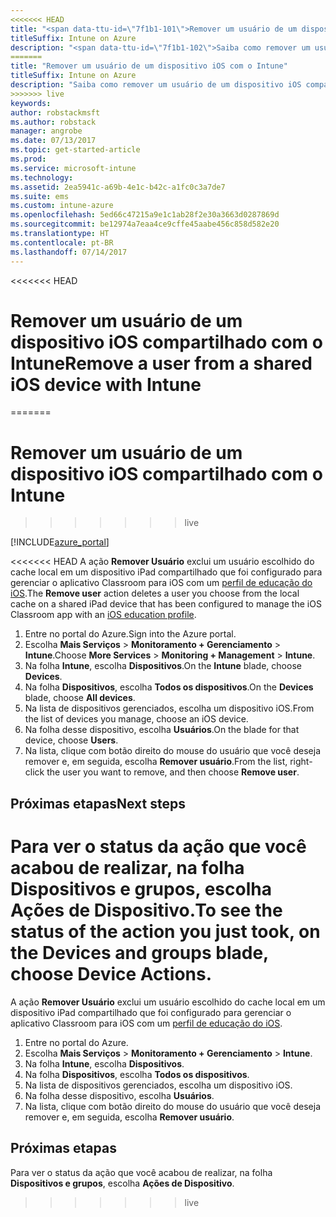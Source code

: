 ```yaml
---
<<<<<<< HEAD
title: "<span data-ttu-id=\"7f1b1-101\">Remover um usuário de um dispositivo iOS com o Intune</span><span class=\"sxs-lookup\"><span data-stu-id=\"7f1b1-101\">Remove a user from an iOS device with Intune</span></span>"
titleSuffix: Intune on Azure
description: "<span data-ttu-id=\"7f1b1-102\">Saiba como remover um usuário de um dispositivo iOS compartilhado com o Intune.”</span><span class=\"sxs-lookup\"><span data-stu-id=\"7f1b1-102\">Learn how to remove a user from a shared iOS device with Intune.\"</span></span>"
=======
title: "Remover um usuário de um dispositivo iOS com o Intune"
titleSuffix: Intune on Azure
description: "Saiba como remover um usuário de um dispositivo iOS compartilhado com o Intune.”"
>>>>>>> live
keywords: 
author: robstackmsft
ms.author: robstack
manager: angrobe
ms.date: 07/13/2017
ms.topic: get-started-article
ms.prod: 
ms.service: microsoft-intune
ms.technology: 
ms.assetid: 2ea5941c-a69b-4e1c-b42c-a1fc0c3a7de7
ms.suite: ems
ms.custom: intune-azure
ms.openlocfilehash: 5ed66c47215a9e1c1ab28f2e30a3663d0287869d
ms.sourcegitcommit: be12974a7eaa4ce9cffe45aabe456c858d582e20
ms.translationtype: HT
ms.contentlocale: pt-BR
ms.lasthandoff: 07/14/2017
---
```

<<<<<<< HEAD
# <a name="remove-a-user-from-a-shared-ios-device-with-intune"></a><span data-ttu-id="7f1b1-103">Remover um usuário de um dispositivo iOS compartilhado com o Intune</span><span class="sxs-lookup"><span data-stu-id="7f1b1-103">Remove a user from a shared iOS device with Intune</span></span>
=======
# <a name="remove-a-user-from-a-shared-ios-device-with-intune"></a>Remover um usuário de um dispositivo iOS compartilhado com o Intune
>>>>>>> live


[!INCLUDE[azure_portal](./includes/azure_portal.md)]

<<<<<<< HEAD
<span data-ttu-id="7f1b1-104">A ação **Remover Usuário** exclui um usuário escolhido do cache local em um dispositivo iPad compartilhado que foi configurado para gerenciar o aplicativo Classroom para iOS com um [perfil de educação do iOS](education-settings-configure-ios.md).</span><span class="sxs-lookup"><span data-stu-id="7f1b1-104">The **Remove user** action deletes a user you choose from the local cache on a shared iPad device that has been configured to manage the iOS Classroom app with an [iOS education profile](education-settings-configure-ios.md).</span></span> 

1. <span data-ttu-id="7f1b1-105">Entre no portal do Azure.</span><span class="sxs-lookup"><span data-stu-id="7f1b1-105">Sign into the Azure portal.</span></span>
2. <span data-ttu-id="7f1b1-106">Escolha **Mais Serviços** > **Monitoramento + Gerenciamento** > **Intune**.</span><span class="sxs-lookup"><span data-stu-id="7f1b1-106">Choose **More Services** > **Monitoring + Management** > **Intune**.</span></span>
3. <span data-ttu-id="7f1b1-107">Na folha **Intune**, escolha **Dispositivos**.</span><span class="sxs-lookup"><span data-stu-id="7f1b1-107">On the **Intune** blade, choose **Devices**.</span></span>
4. <span data-ttu-id="7f1b1-108">Na folha **Dispositivos**, escolha **Todos os dispositivos**.</span><span class="sxs-lookup"><span data-stu-id="7f1b1-108">On the **Devices** blade, choose **All devices**.</span></span>
5. <span data-ttu-id="7f1b1-109">Na lista de dispositivos gerenciados, escolha um dispositivo iOS.</span><span class="sxs-lookup"><span data-stu-id="7f1b1-109">From the list of devices you manage, choose an iOS device.</span></span>
6. <span data-ttu-id="7f1b1-110">Na folha desse dispositivo, escolha **Usuários**.</span><span class="sxs-lookup"><span data-stu-id="7f1b1-110">On the blade for that device, choose **Users**.</span></span>
7. <span data-ttu-id="7f1b1-111">Na lista, clique com botão direito do mouse do usuário que você deseja remover e, em seguida, escolha **Remover usuário**.</span><span class="sxs-lookup"><span data-stu-id="7f1b1-111">From the list, right-click the user you want to remove, and then choose **Remove user**.</span></span>

## <a name="next-steps"></a><span data-ttu-id="7f1b1-112">Próximas etapas</span><span class="sxs-lookup"><span data-stu-id="7f1b1-112">Next steps</span></span>

<span data-ttu-id="7f1b1-113">Para ver o status da ação que você acabou de realizar, na folha **Dispositivos e grupos**, escolha **Ações de Dispositivo**.</span><span class="sxs-lookup"><span data-stu-id="7f1b1-113">To see the status of the action you just took, on the **Devices and groups** blade, choose **Device Actions**.</span></span>
=======
A ação **Remover Usuário** exclui um usuário escolhido do cache local em um dispositivo iPad compartilhado que foi configurado para gerenciar o aplicativo Classroom para iOS com um [perfil de educação do iOS](education-settings-configure-ios.md). 

1. Entre no portal do Azure.
2. Escolha **Mais Serviços** > **Monitoramento + Gerenciamento** > **Intune**.
3. Na folha **Intune**, escolha **Dispositivos**.
4. Na folha **Dispositivos**, escolha **Todos os dispositivos**.
5. Na lista de dispositivos gerenciados, escolha um dispositivo iOS.
6. Na folha desse dispositivo, escolha **Usuários**.
7. Na lista, clique com botão direito do mouse do usuário que você deseja remover e, em seguida, escolha **Remover usuário**.

## <a name="next-steps"></a>Próximas etapas

Para ver o status da ação que você acabou de realizar, na folha **Dispositivos e grupos**, escolha **Ações de Dispositivo**.
>>>>>>> live
